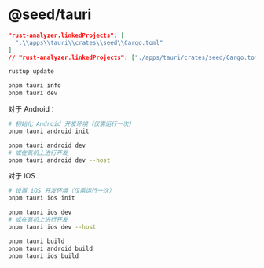 # @seed/tauri

```json
"rust-analyzer.linkedProjects": [
  ".\\apps\\tauri\\crates\\seed\\Cargo.toml"
]
// "rust-analyzer.linkedProjects": ["./apps/tauri/crates/seed/Cargo.toml"]
```


```bash
rustup update

pnpm tauri info
pnpm tauri dev
```

对于 Android：

```bash
# 初始化 Android 开发环境（仅需运行一次）
pnpm tauri android init

pnpm tauri android dev
# 或在真机上进行开发
pnpm tauri android dev --host
```

对于 iOS：

```bash
# 设置 iOS 开发环境（仅需运行一次）
pnpm tauri ios init

pnpm tauri ios dev
# 或在真机上进行开发
pnpm tauri ios dev --host
```

```bash
pnpm tauri build
pnpm tauri android build
pnpm tauri ios build
```



